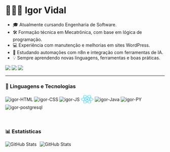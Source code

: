 # 👩🏻‍💻 Igor Vidal


<ul> 
    <li>🎓 Atualmente cursando Engenharia de Software.</li>
    <li>🛠️ Formação técnica em Mecatrônica, com base em lógica de programação.</li>
    <li>💻 Experiência com manutenção e melhorias em sites WordPress.</li>
    <li>🔁 Estudando automações com n8n e integração com ferramentas de IA.</li>
    <li>💡 Sempre aprendendo novas linguagens, ferramentas e boas práticas.</li>
  </ul>
  
  <div> 
  <a href="https://www.instagram.com/iigorvidall/" target="_blank"><img src="https://img.shields.io/badge/-Instagram-%23E4405F?style=for-the-badge&logo=instagram&logoColor=white" target="_blank"></a>      
 <a href = "mailto:igorr.vidall@gmail.com"><img src="https://img.shields.io/badge/-Gmail-%23333?style=for-the-badge&logo=gmail&logoColor=white" target="_blank"></a>
  <a href = "https://www.linkedin.com/in/iigorvidall/"><img src="https://img.shields.io/badge/LinkedIn-0077B5?style=for-the-badge&logo=linkedin&logoColor=white" target="_blank"></a>
</div>

---

### 🤖 Linguagens e Tecnologias
 <div style="display: inline_block">
  <img align="center" alt="igor-HTML" height="40" width="50" src="https://cdn.jsdelivr.net/gh/devicons/devicon/icons/html5/html5-original.svg">
  <img align="center" alt="igor-CSS" height="40" width="50" src="https://cdn.jsdelivr.net/gh/devicons/devicon/icons/css3/css3-original.svg">
  <img align="center" alt="igor-JS" height="40" width="50" src="https://cdn.jsdelivr.net/gh/devicons/devicon/icons/javascript/javascript-original.svg">
  <img align="center" alt="igor-React" height="30" width="40" src="https://raw.githubusercontent.com/devicons/devicon/master/icons/react/react-original.svg">
  <img align="center" alt="igor-Java" height="40" width="50" src="https://cdn.jsdelivr.net/gh/devicons/devicon/icons/java/java-original.svg">
  <img align="center" alt="igor-PY" height="45" width="50" src="https://user-images.githubusercontent.com/87623017/232349391-6e45b28d-8491-49e9-b7aa-526f6da048cf.png">
  <img align="center" alt="igor-postgresql" height="45" width="45" src="https://cdn.jsdelivr.net/gh/devicons/devicon@latest/icons/postgresql/postgresql-plain-wordmark.svg" />
      <link rel="stylesheet" type='text/css' href="https://cdn.jsdelivr.net/gh/devicons/devicon@latest/devicon.min.css" /> 
</div>
<br/>
<br/>

### 📊 Estatísticas

<p>
  <img 
    align="left" 
    alt="GitHub Stats" 
    height="200" 
    style="padding-right: 10px;" 
    src="https://github-readme-stats.vercel.app/api?username=iigorvidall&show_icons=true&theme=tokyonight&include_all_commits=true&locale=pt-br" 
  />

<img 
      align="left" 
      alt="GitHub Stats" 
      height="200" 
      src="https://github-readme-stats.vercel.app/api/top-langs/?username=iigorvidall&theme=tokyonight&layout=compact&custom_title=Tecnologias&langs_count=9" 
  />

</p>  


